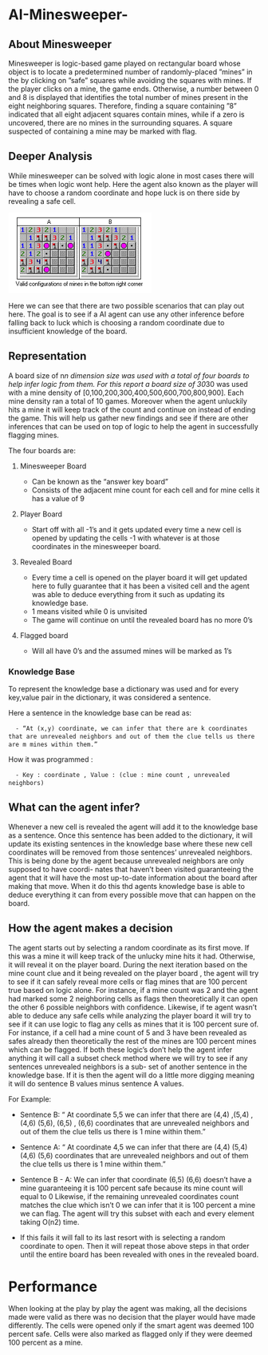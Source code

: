 # AI-Minesweeper-


## About Minesweeper
Minesweeper is logic-based game played on rectangular board whose object is to locate a predetermined number of randomly-placed ”mines” in the by clicking on ”safe” squares while avoiding the squares with mines. If the player clicks on a mine, the game ends. Otherwise, a number between 0 and 8 is displayed that identifies the total number of mines present in the eight neighboring squares. Therefore, finding a square containing ”8” indicated that all eight adjacent squares contain mines, while if a zero is uncovered, there are no mines in the surrounding squares. A square suspected of containing a mine may be marked with flag.


## Deeper Analysis

While minesweeper can be solved with logic alone in most cases there will be times when logic wont help. Here the agent also known as the player will have to choose a random coordinate and hope luck is on there side by revealing a safe cell.


![alt text](example.png)

Here we can see that there are two possible scenarios that can play out here.
The goal is to see if a AI agent can use any other inference before falling back to luck which is choosing a random coordinate due to insufficient knowledge of the board.


## Representation
A board size of n*n dimension size was used with a total of four boards to help infer logic from them. For this report a board size of 30*30 was used with a mine density of [0,100,200,300,400,500,600,700,800,900]. Each mine density ran a total of 10 games. Moreover when the agent unluckily hits a mine it will keep track of the count and continue on instead of ending the game. This will help us gather new findings and see if there are other inferences that can be used on top of logic to help the agent in successfully flagging mines.

The four boards are:
1. Minesweeper Board
      -  Can be known as the “answer key board”
      -  Consists of the adjacent mine count for each cell and for mine cells
it has a value of 9
2. Player Board
      -   Start off with all -1’s and it gets updated every time a new cell is opened by updating the cells -1 with whatever is at those coordinates in the minesweeper board.
    
    
3. Revealed Board
      - Every time a cell is opened on the player board it will get updated here to fully guarantee that it has been a visited cell and the agent was able to deduce everything from it such as updating its knowledge base.
      - 1 means visited while 0 is unvisited
      - The game will continue on until the revealed board has no more 0’s

4. Flagged board
      - Will all have 0’s and the assumed mines will be marked as 1’s
 
### Knowledge Base  
To represent the knowledge base a dictionary was used and for every key,value pair in the dictionary, it was considered a sentence.

Here a sentence in the knowledge base can be read as: 

      - “At (x,y) coordinate, we can infer that there are k coordinates that are unrevealed neighbors and out of them the clue tells us there are m mines within them.”

How it was programmed :

      - Key : coordinate , Value : (clue : mine count , unrevealed neighbors)

## What can the agent infer?
Whenever a new cell is revealed the agent will add it to the knowledge base as a sentence. Once this sentence has been added to the dictionary, it will update its existing sentences in the knowledge base where these new cell coordinates will be removed from those sentences’ unrevealed neighbors. This is being done by the agent because unrevealed neighbors are only supposed to have coordi- nates that haven’t been visited guaranteeing the agent that it will have the most up-to-date information about the board after making that move. When it do this thd agents knowledge base is able to deduce everything it can from every possible move that can happen on the board.


## How the agent makes a decision
The agent starts out by selecting a random coordinate as its first move. If this was a mine it will keep track of the unlucky mine hits it had. Otherwise, it will reveal it on the player board. During the next iteration based on the mine count clue and it being revealed on the player board , the agent will try to see if it can safely reveal more cells or flag mines that are 100 percent true based on logic alone. For instance, if a mine count was 2 and the agent had marked some 2 neighboring cells as flags then theoretically it can open the other 6 possible neighbors with confidence. Likewise, if te agent wasn’t able to deduce any safe cells while analyzing the player board it will try to see if it can use logic to flag any cells as mines that it is 100 percent sure of. For instance, if a cell had a mine count of 5 and 3 have been revealed as safes already then theoretically the rest of the mines are 100 percent mines which can be flagged. If both these logic’s don’t help the agent infer anything it will call a subset check method where we will try to see if any sentences unrevealed neighbors is a sub- set of another sentence in the knowledge base. If it is then the agent will do a little more digging meaning it will do sentence B values minus sentence A values.



For Example:

- Sentence B: “ At coordinate 5,5 we can infer that there are (4,4) ,(5,4) ,(4,6) (5,6), (6,5) , (6,6) coordinates that are unrevealed neighbors and out of them the clue tells us there is 1 mine within them.”

- Sentence A: “ At coordinate 4,5 we can infer that there are (4,4) (5,4) (4,6) (5,6) coordinates that are unrevealed neighbors and out of them the clue tells us there is 1 mine within them.”

- Sentence B - A: We can infer that coordinate (6,5) (6,6) doesn’t have a mine guaranteeing it is 100 percent safe because its mine count will equal to 0
Likewise, if the remaining unrevealed coordinates count matches the clue which isn’t 0 we can infer that it is 100 percent a mine we can flag. The agent will try this subset with each and every element taking O(n2) time.


- If this fails it will fall to its last resort with is selecting a random coordinate to open. Then it will repeat those above steps in that order until the entire board has been revealed with ones in the revealed board.





# Performance
When looking at the play by play the agent was making, all the decisions made were valid as there was no decision that the player would have made differently. The cells were opened only if the smart agent was deemed 100 percent safe. Cells were also marked as flagged only if they were deemed 100 percent as a mine.

